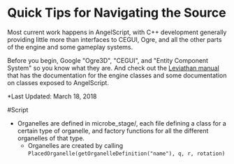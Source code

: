 Quick Tips for Navigating the Source
====================================

Most current work happens in AngelScript, with C++ development generally providing little more than interfaces to CEGUI, Ogre, and all the other parts of the engine and some gameplay systems.

Before you begin, Google "Ogre3D", "CEGUI", and "Entity Component System" so you know what they are. And check out the [Leviathan manual](https://leviathanengine.com/doc/develop/Documentation/html/index.html) that has the documentation for the engine classes and some documentation on classes exposed to AngelScript. 

*Last Updated: March 18, 2018

#Script
* Organelles are defined in microbe_stage/, each file defining a class for a certain type of organelle, and factory functions for all the different organelles of that type.
  * Organelles are created by calling `PlacedOrganelle(getOrganelleDefinition("name"), q, r, rotation)`
